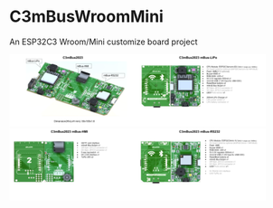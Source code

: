 # C3mBusWroomMini
An ESP32C3 Wroom/Mini customize board project

  <img src="Hardware/C3mBus2023wroomN4.png" width=45%><img src="Hardware/C3mBus2023wroomN4LiPo.png" width=45%>
  <img src="Hardware/C3mBus2023wroomN4HMI.png" width=45%><img src="Hardware/C3mBus2023wroomN4Mini.png" width=45%>
  
